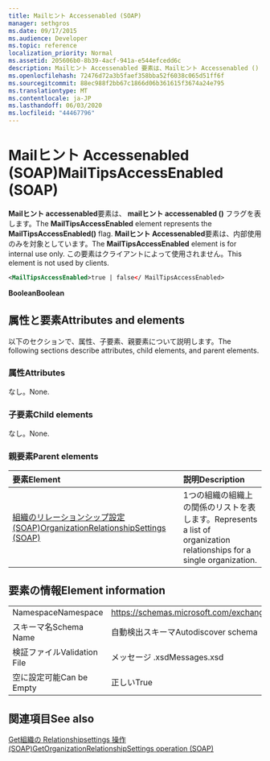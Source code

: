 ```yaml
---
title: Mailヒント Accessenabled (SOAP)
manager: sethgros
ms.date: 09/17/2015
ms.audience: Developer
ms.topic: reference
localization_priority: Normal
ms.assetid: 205606b0-8b39-4acf-941a-e544efcedd6c
description: Mailヒント Accessenabled 要素は、Mailヒント Accessenabled () フラグを表します。 Mailヒント Accessenabled 要素は、内部使用のみを対象としています。 この要素はクライアントによって使用されません。
ms.openlocfilehash: 72476d72a3b5faef358bba52f6038c065d51ff6f
ms.sourcegitcommit: 88ec988f2bb67c1866d06b361615f3674a24e795
ms.translationtype: MT
ms.contentlocale: ja-JP
ms.lasthandoff: 06/03/2020
ms.locfileid: "44467796"
---
```

# <a name="mailtipsaccessenabled-soap"></a><span data-ttu-id="34811-105">Mailヒント Accessenabled (SOAP)</span><span class="sxs-lookup"><span data-stu-id="34811-105">MailTipsAccessEnabled (SOAP)</span></span>

<span data-ttu-id="34811-106">**Mailヒント accessenabled**要素は、 **mailヒント accessenabled ()** フラグを表します。</span><span class="sxs-lookup"><span data-stu-id="34811-106">The **MailTipsAccessEnabled** element represents the **MailTipsAccessEnabled()** flag.</span></span> <span data-ttu-id="34811-107">**Mailヒント Accessenabled**要素は、内部使用のみを対象としています。</span><span class="sxs-lookup"><span data-stu-id="34811-107">The **MailTipsAccessEnabled** element is for internal use only.</span></span> <span data-ttu-id="34811-108">この要素はクライアントによって使用されません。</span><span class="sxs-lookup"><span data-stu-id="34811-108">This element is not used by clients.</span></span> 
  
```XML
<MailTipsAccessEnabled>true | false</ MailTipsAccessEnabled>
```

 <span data-ttu-id="34811-109">**Boolean**</span><span class="sxs-lookup"><span data-stu-id="34811-109">**Boolean**</span></span>
## <a name="attributes-and-elements"></a><span data-ttu-id="34811-110">属性と要素</span><span class="sxs-lookup"><span data-stu-id="34811-110">Attributes and elements</span></span>

<span data-ttu-id="34811-111">以下のセクションで、属性、子要素、親要素について説明します。</span><span class="sxs-lookup"><span data-stu-id="34811-111">The following sections describe attributes, child elements, and parent elements.</span></span>
  
### <a name="attributes"></a><span data-ttu-id="34811-112">属性</span><span class="sxs-lookup"><span data-stu-id="34811-112">Attributes</span></span>

<span data-ttu-id="34811-113">なし。</span><span class="sxs-lookup"><span data-stu-id="34811-113">None.</span></span>
  
### <a name="child-elements"></a><span data-ttu-id="34811-114">子要素</span><span class="sxs-lookup"><span data-stu-id="34811-114">Child elements</span></span>

<span data-ttu-id="34811-115">なし。</span><span class="sxs-lookup"><span data-stu-id="34811-115">None.</span></span>
  
### <a name="parent-elements"></a><span data-ttu-id="34811-116">親要素</span><span class="sxs-lookup"><span data-stu-id="34811-116">Parent elements</span></span>

|<span data-ttu-id="34811-117">**要素**</span><span class="sxs-lookup"><span data-stu-id="34811-117">**Element**</span></span>|<span data-ttu-id="34811-118">**説明**</span><span class="sxs-lookup"><span data-stu-id="34811-118">**Description**</span></span>|
|:-----|:-----|
|[<span data-ttu-id="34811-119">組織のリレーションシップ設定 (SOAP)</span><span class="sxs-lookup"><span data-stu-id="34811-119">OrganizationRelationshipSettings (SOAP)</span></span>](organizationrelationshipsettings-soap.md) <br/> |<span data-ttu-id="34811-120">1つの組織の組織上の関係のリストを表します。</span><span class="sxs-lookup"><span data-stu-id="34811-120">Represents a list of organization relationships for a single organization.</span></span>  <br/> |
   
## <a name="element-information"></a><span data-ttu-id="34811-121">要素の情報</span><span class="sxs-lookup"><span data-stu-id="34811-121">Element information</span></span>

|||
|:-----|:-----|
|<span data-ttu-id="34811-122">Namespace</span><span class="sxs-lookup"><span data-stu-id="34811-122">Namespace</span></span>  <br/> |https://schemas.microsoft.com/exchange/2010/Autodiscover  <br/> |
|<span data-ttu-id="34811-123">スキーマ名</span><span class="sxs-lookup"><span data-stu-id="34811-123">Schema Name</span></span>  <br/> |<span data-ttu-id="34811-124">自動検出スキーマ</span><span class="sxs-lookup"><span data-stu-id="34811-124">Autodiscover schema</span></span>  <br/> |
|<span data-ttu-id="34811-125">検証ファイル</span><span class="sxs-lookup"><span data-stu-id="34811-125">Validation File</span></span>  <br/> |<span data-ttu-id="34811-126">メッセージ .xsd</span><span class="sxs-lookup"><span data-stu-id="34811-126">Messages.xsd</span></span>  <br/> |
|<span data-ttu-id="34811-127">空に設定可能</span><span class="sxs-lookup"><span data-stu-id="34811-127">Can be Empty</span></span>  <br/> |<span data-ttu-id="34811-128">正しい</span><span class="sxs-lookup"><span data-stu-id="34811-128">True</span></span>  <br/> |
   
## <a name="see-also"></a><span data-ttu-id="34811-129">関連項目</span><span class="sxs-lookup"><span data-stu-id="34811-129">See also</span></span>



[<span data-ttu-id="34811-130">Get組織の Relationshipsettings 操作 (SOAP)</span><span class="sxs-lookup"><span data-stu-id="34811-130">GetOrganizationRelationshipSettings operation (SOAP)</span></span>](getorganizationrelationshipsettings-operation-soap.md)

